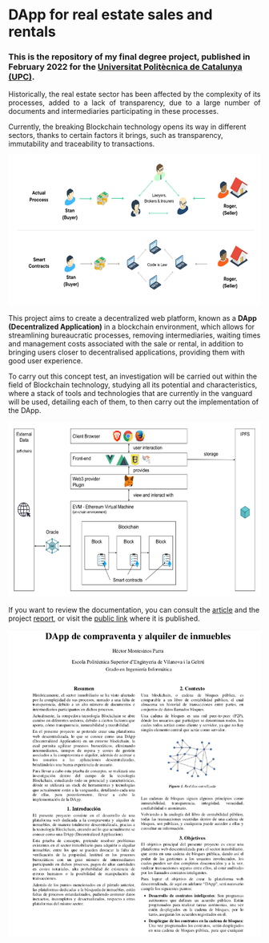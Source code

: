 # DApp for real estate sales and rentals

### This is the repository of my final degree project, published in February 2022 for the [Universitat Politècnica de Catalunya (UPC)](https://www.upc.edu/ca).

<p align="justify">
  Historically, the real estate sector has been affected by the complexity of its processes, added to a lack of transparency, due to a large number of
  documents and intermediaries participating in these processes.

  Currently, the breaking Blockchain technology opens its way in different sectors, thanks to certain factors it brings, such as transparency,
  immutability and traceability to transactions.

<p align="center">
  <img height="300" width="520" src="https://github.com/hmonpa/Dapp-RealEstate/blob/master/static/img/doc-imgs/figura3.png" />
</p>
This project aims to create a decentralized web platform, known as a <b>DApp (Decentralized Application)</b> in a blockchain environment, which allows for streamlining bureaucratic processes, removing intermediaries, waiting times and management costs associated with the sale or rental, in addition to bringing users closer to decentralised applications, providing them with good user experience.

To carry out this concept test, an investigation will be carried out within the field of Blockchain technology, studying all its potential and characteristics, where a stack of tools and technologies that are currently in the vanguard will be used, detailing each of them, to then carry out the implementation of the DApp.
  
 <p align="center">
    <img height="350" width="650" src="https://github.com/hmonpa/Dapp-RealEstate/blob/master/static/img/doc-imgs/Architecture.png" />
 </p>
 
  If you want to review the documentation, you can consult the [article](https://github.com/hmonpa/Dapp-RealEstate/blob/master/static/docs/paper.pdf) and the project [report](https://github.com/hmonpa/Dapp-RealEstate/blob/master/static/docs/report.pdf), or visit the [public link](https://upcommons.upc.edu/handle/2117/363147) where it is published.

 <p align="center">
    <img src="https://github.com/hmonpa/Dapp-RealEstate/blob/master/static/img/doc-imgs/DApp-Article-Home.png" />
 </p>
 
</p>
 
 
